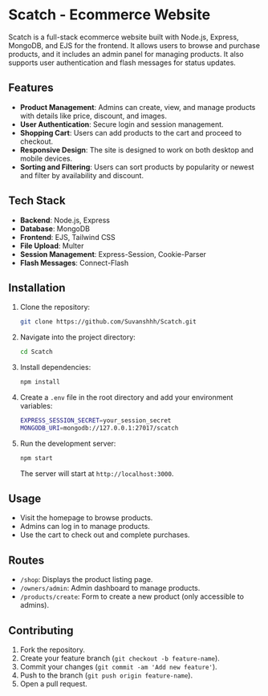 
# Scatch - Ecommerce Website

Scatch is a full-stack ecommerce website built with Node.js, Express, MongoDB, and EJS for the frontend. It allows users to browse and purchase products, and it includes an admin panel for managing products. It also supports user authentication and flash messages for status updates.

## Features

- **Product Management**: Admins can create, view, and manage products with details like price, discount, and images.
- **User Authentication**: Secure login and session management.
- **Shopping Cart**: Users can add products to the cart and proceed to checkout.
- **Responsive Design**: The site is designed to work on both desktop and mobile devices.
- **Sorting and Filtering**: Users can sort products by popularity or newest and filter by availability and discount.

## Tech Stack

- **Backend**: Node.js, Express
- **Database**: MongoDB
- **Frontend**: EJS, Tailwind CSS
- **File Upload**: Multer
- **Session Management**: Express-Session, Cookie-Parser
- **Flash Messages**: Connect-Flash

## Installation

1. Clone the repository:

   ```bash
   git clone https://github.com/Suvanshhh/Scatch.git
   ```

2. Navigate into the project directory:

   ```bash
   cd Scatch
   ```

3. Install dependencies:

   ```bash
   npm install
   ```

4. Create a `.env` file in the root directory and add your environment variables:

   ```bash
   EXPRESS_SESSION_SECRET=your_session_secret
   MONGODB_URI=mongodb://127.0.0.1:27017/scatch
   ```

5. Run the development server:

   ```bash
   npm start
   ```

   The server will start at `http://localhost:3000`.

## Usage

- Visit the homepage to browse products.
- Admins can log in to manage products.
- Use the cart to check out and complete purchases.

## Routes

- `/shop`: Displays the product listing page.
- `/owners/admin`: Admin dashboard to manage products.
- `/products/create`: Form to create a new product (only accessible to admins).

## Contributing

1. Fork the repository.
2. Create your feature branch (`git checkout -b feature-name`).
3. Commit your changes (`git commit -am 'Add new feature'`).
4. Push to the branch (`git push origin feature-name`).
5. Open a pull request.

